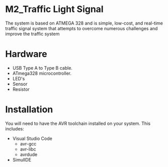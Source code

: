 # M2_Traffic Light Signal

The system is based on ATMEGA 328 and is simple, low-cost, and real-time traffic signal system that attempts to overcome numerous challenges and improve the traffic system

# Hardware

* USB Type A to Type B cable.
* ATmega328 microcontroller.
* LED's
* Sensor
* Resistor

# Installation

You will need to have the AVR toolchain installed on your system. This includes:

* Visual Studio Code
  * avr-gcc
  * avr-libc
  * avrdude
* SimulIDE
